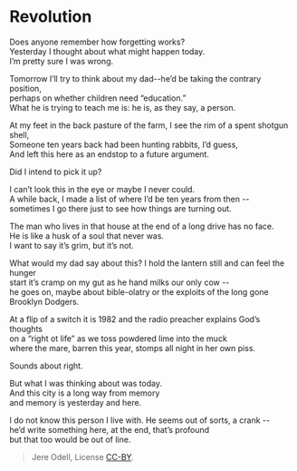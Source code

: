 # Revolution

Does anyone remember how forgetting works?  
Yesterday I thought about what might happen today.  
I’m pretty sure I was wrong.

Tomorrow I’ll try to think about my dad--he’d be taking the contrary position,  
perhaps on whether children need “education.”  
What he is trying to teach me is: he is, as they say, a person.

At my feet in the back pasture of the farm, I see the rim of a spent shotgun shell,  
Someone ten years back had been hunting rabbits, I’d guess,  
And left this here as an endstop to a future argument.

Did I intend to pick it up?

I can’t look this in the eye or maybe I never could.  
A while back, I made a list of where I’d be ten years from then --  
sometimes I go there just to see how things are turning out.

The man who lives in that house at the end of a long drive has no face.  
He is like a husk of a soul that never was.  
I want to say it’s grim, but it’s not.

What would my dad say about this? I hold the lantern still and can feel the hunger  
start it’s cramp on my gut as he hand milks our only cow --  
he goes on, maybe about bible-olatry or the exploits of the long gone Brooklyn Dodgers.

At a flip of a switch it is 1982 and the radio preacher explains God’s thoughts  
on a “right ot life” as we toss powdered lime into the muck  
where the mare, barren this year, stomps all night in her own piss.

Sounds about right.

But what I was thinking about was today.  
And this city is a long way from memory  
and memory is yesterday and here.

I do not know this person I live with. He seems out of sorts, a crank --  
he’d write something here, at the end, that’s profound  
but that too would be out of line.


>Jere Odell, License [CC-BY](https://creativecommons.org/licenses/by/4.0/).

